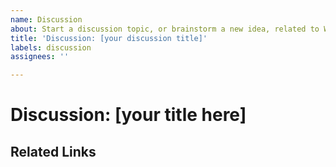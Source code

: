 ```yaml
---
name: Discussion
about: Start a discussion topic, or brainstorm a new idea, related to WinUI
title: 'Discussion: [your discussion title]'
labels: discussion
assignees: ''

---
```


<!-- This is a template for discussion issues.
Discussion issues can be about any topics or ideas related to WinUI.
For discussions or topics related to UWP or the app models, please open an issue on the Project Reunion repository: https://github.com/microsoft/ProjectReunion

For example, you might start a Discussion issue to see if others are interested in a cool new idea you've been thinking about that isn't quite
ready to be filed as a more formal Feature Proposal.

Discussion issues can also just be used to chat about non-feature-related topics, such as how WinUI relates to other
things happening in our industry, or stories you'd like to share about how WinUI meets (or doesn't meet) your needs.
-->

# Discussion: [your title here] 
<!-- Add a title for your Discussion issue. Please be short and descriptive, and write body text in this section. -->

## Related Links
<!-- Please list any related links or references to this discussion issue -->
